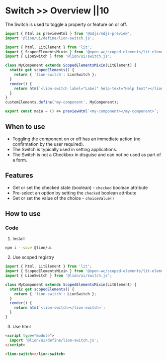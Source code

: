 # Switch >> Overview ||10

<p class="lion-paragraph--emphasis">The Switch is used to toggle a property or feature on or off.</p>

```js script
import { html as previewHtml } from '@mdjs/mdjs-preview';
import '@lion/ui/define/lion-switch.js';
```

```js preview-story
import { html, LitElement } from 'lit';
import { ScopedElementsMixin } from '@open-wc/scoped-elements/lit-element.js';
import { LionSwitch } from '@lion/ui/switch.js';

class MyComponent extends ScopedElementsMixin(LitElement) {
  static get scopedElements() {
    return { 'lion-switch': LionSwitch };
  }
  render() {
    return html`<lion-switch label="Label" help-text="Help text"></lion-switch>`;
  }
}
customElements.define('my-component', MyComponent);

export const main = () => previewHtml`<my-component></my-component>`;
```

## When to use

- Toggling the component on or off has an immediate action (no confirmation by the user required).
- The Switch is typically used in setting applications.
- The Switch is not a Checkbox in disguise and can not be used as part of a form.

## Features

- Get or set the checked state (boolean) - `checked` boolean attribute
- Pre-select an option by setting the `checked` boolean attribute
- Get or set the value of the choice - `choiceValue()`

## How to use

### Code

1. Install

```bash
npm i --save @lion/ui
```

2. Use scoped registry

```js
import { html, LitElement } from 'lit';
import { ScopedElementsMixin } from '@open-wc/scoped-elements/lit-element.js';
import { LionSwitch } from '@lion/ui/switch.js';

class MyComponent extends ScopedElementsMixin(LitElement) {
  static get scopedElements() {
    return { 'lion-switch': LionSwitch };
  }
  render() {
    return html`<lion-switch></lion-switch>`;
  }
}
```

3. Use html

```html
<script type="module">
  import '@lion/ui/define/lion-switch.js';
</script>

<lion-switch></lion-switch>
```
